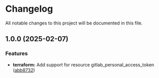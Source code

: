 # Changelog

All notable changes to this project will be documented in this file.

## 1.0.0 (2025-02-07)

### Features

* **terraform:** Add support for resource gitlab_personal_access_token ([abb8732](https://gitlab.com/terraform-child-modules-48151/terraform-gitlab-personal_access_token/commit/abb87321de5171b68dd8bd1d62627215d1e27987))
